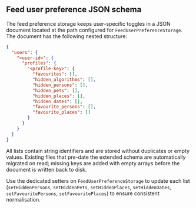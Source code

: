 ## Feed user preference JSON schema

The feed preference storage keeps user-specific toggles in a JSON document located at the path configured for `FeedUserPreferenceStorage`. The document has the following nested structure:

```json
{
  "users": {
    "<user-id>": {
      "profiles": {
        "<profile-key>": {
          "favourites": [],
          "hidden_algorithms": [],
          "hidden_persons": [],
          "hidden_pets": [],
          "hidden_places": [],
          "hidden_dates": [],
          "favourite_persons": [],
          "favourite_places": []
        }
      }
    }
  }
}
```

All lists contain string identifiers and are stored without duplicates or empty values. Existing files that pre-date the extended schema are automatically migrated on read; missing keys are added with empty arrays before the document is written back to disk.

Use the dedicated setters on `FeedUserPreferenceStorage` to update each list (`setHiddenPersons`, `setHiddenPets`, `setHiddenPlaces`, `setHiddenDates`, `setFavouritePersons`, `setFavouritePlaces`) to ensure consistent normalisation.
